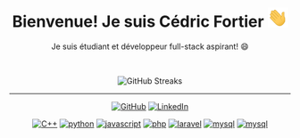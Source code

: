 

<h1 align="center">Bienvenue! Je suis Cédric Fortier <img src="gifs/wave.gif" width="36px"></h1> 
<p align="center">
    Je suis étudiant et développeur full-stack aspirant! 😄
</p>

<br>

<p align="center">
    <img alt = "GitHub Streaks" src="https://github-readme-streak-stats.herokuapp.com/?user=paniccut&theme=material-palenight&hide_border=true">
</p>

<hr>
<p align="center">
    <a href="https://github.com/paniccut" target="_blank"><img alt="GitHub" src="https://img.shields.io/badge/-paniccut-181717?style=flat-square&logo=GitHub&logoColor=white"></a>
    <a href="https://www.linkedin.com/in/c%C3%A9dric-fortier-694a19263" target="_blank"><img alt="LinkedIn" src="https://img.shields.io/badge/-LinkedIn-0077B5?style=flat-square&logo=Linkedin&logoColor=white"></a>
</p>

<p align="center">
    <a href="https://github.com/paniccut?tab=repositories" target="_blank"><img alt="C++" src="https://img.shields.io/badge/-C%2B%2B-00599C?style=flat-square&logo=C%2B%2B&logoColor=white"></a>
    <a href="https://github.com/paniccut?tab=repositories" target="_blank"><img alt="python" src="https://img.shields.io/badge/-Python-3776AB?style=flat-square&logo=Python&logoColor=white"></a>
    <a href="https://github.com/paniccut?tab=repositories" target="_blank"><img alt="javascript" src="https://img.shields.io/badge/-JS-F7DF1E?style=flat-square&logo=javascript&logoColor=white"></a>
    <a href="https://github.com/paniccut?tab=repositories" target="_blank"><img alt="php" src="https://img.shields.io/badge/-PHP-777BB4?style=flat-square&logo=php&logoColor=white"></a>
    <a href="https://github.com/paniccut?tab=repositories" target="_blank"><img alt="laravel" src="https://img.shields.io/badge/-Laravel-FF2D20?style=flat-square&logo=laravel&logoColor=white"></a>
    <a href="https://github.com/paniccut?tab=repositories" target="_blank"><img alt="mysql" src="https://img.shields.io/badge/-MySQL-4479A1?style=flat-square&logo=mysql&logoColor=white"></a>
    <a href="https://github.com/paniccut?tab=repositories" target="_blank"><img alt="mysql" src="https://img.shields.io/badge/-Tailwind%20CSS-06B6D4?style=flat-square&logo=tailwindcss&logoColor=white"></a>
</p>